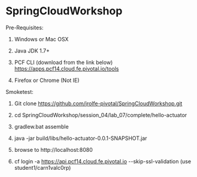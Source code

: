 # SpringCloudWorkshop

Pre-Requisites:

1. Windows or Mac OSX 
2. Java JDK 1.7+ 
3. PCF CLI (download from the link below)
https://apps.pcf14.cloud.fe.pivotal.io/tools 

4. Firefox or Chrome (Not IE)


Smoketest:

1. Git clone https://github.com/jrolfe-pivotal/SpringCloudWorkshop.git 
2. cd SpringCloudWorkshop/session_04/lab_07/complete/hello-actuator
3. gradlew.bat assemble
4. java -jar build/libs/hello-actuator-0.0.1-SNAPSHOT.jar
5. browse to http://localhost:8080

6. cf login -a https://api.pcf14.cloud.fe.pivotal.io --skip-ssl-validation (use student1/carn1valc0rp)

